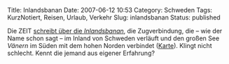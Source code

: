 Title: Inlandsbanan
Date: 2007-06-12 10:53
Category: Schweden
Tags: KurzNotiert, Reisen, Urlaub, Verkehr
Slug: inlandsbanan
Status: published

Die ZEIT [schreibt über die
*Inlandsbanan*](http://www.zeit.de/online/2007/24/schweden-inlandsbanan?page=all),
die Zugverbindung, die – wie der Name schon sagt – im Inland von
Schweden verläuft und den großen See *Vänern* im Süden mit dem hohen
Norden verbindet
([Karte](http://www.inlandsbanan.se/sve/inlandsbanan.php)). Klingt nicht
schlecht. Kennt die jemand aus eigener Erfahrung?

